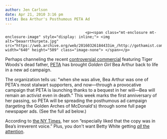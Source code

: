 ```yaml
---
author: Jen Carlson
date: Apr 21, 2010 3:16 pm
title: Bea Arthur's Posthumous PETA Ad
---
```


	
										<p><span class="mt-enclosure mt-enclosure-image" style="display: inline;"> <img alt="beaarrthurpeta.jpg" src="https://web.archive.org/web/20160326184433im_/http://gothamist.com/attachments/arts_jen/beaarrthurpeta.jpg" width="640" height="509" class="image-none"> </span></p>

<p>Perhaps channeling the recent <a href="https://web.archive.org/web/20160326184433/http://gothamist.com/2010/04/08/tiger_woods_dead_dad_ad_sorta_shift.php">controversial commercial</a> featuring Tiger Woods&apos;s dead father, <a href="https://web.archive.org/web/20160326184433/http://gothamist.com/tags/peta">PETA</a> has brought <em>Golden Girl</em> Bea Arthur back to life in a new ad campaign. </p>

<p>The organization tells us: &quot;when she was alive, Bea Arthur was one of PETA&apos;s most stalwart supporters, and now&#x2014;through a provocative campaign that PETA is launching thanks to a bequest in her will&#x2014;Bea will remain an activist even in death.&quot; This week marks the first anniversary of her passing, so PETA will be spreading the posthumous ad campaign (targeting the Golden Arches of McDonald&apos;s) through some full page newspaper ads. (See the full ad below.)</p>

<p>According to <a href="https://web.archive.org/web/20160326184433/http://mediadecoder.blogs.nytimes.com/2010/04/21/a-new-peta-ad-will-feature-the-late-bea-arthur/">the NY Times</a>, her son &#x201C;especially liked that the copy was in Bea&#x2019;s irreverent voice.&#x201D; Plus, you don&apos;t want Betty White getting <a href="https://web.archive.org/web/20160326184433/http://hollywoodcrush.mtv.com/2010/04/21/betty-white-saturday-night-live/"><em>all</em> the attention</a>.</p>					
										
									
				